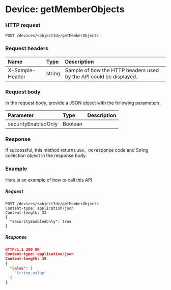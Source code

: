 # Device: getMemberObjects


### HTTP request
```http
POST /devices/<objectId>/getMemberObjects

```
### Request headers
| Name       | Type | Description|
|:---------------|:--------|:----------|
| X-Sample-Header  | string  | Sample of how the HTTP headers used by the API could be displayed.|

### Request body
In the request body, provide a JSON object with the following parameters.

| Parameter	   | Type	|Description|
|:---------------|:--------|:----------|
|securityEnabledOnly|Boolean||

### Response
If successful, this method returns `200, OK` response code and String collection object in the response body.

### Example
Here is an example of how to call this API.
##### Request
```http
POST /devices/<objectId>/getMemberObjects
Content-type: application/json
Content-length: 33
{
  "securityEnabledOnly": true
}
```
##### Response
```json
HTTP/1.1 200 OK
Content-type: application/json
Content-length: 39
{
  "value": [
    "String-value"
  ]
}
```

<!-- uuid: c28b6cd2-9c0a-4fa6-8ad0-d2c5f8df29f4\n2015-10-09 15:15:43 UTC -->